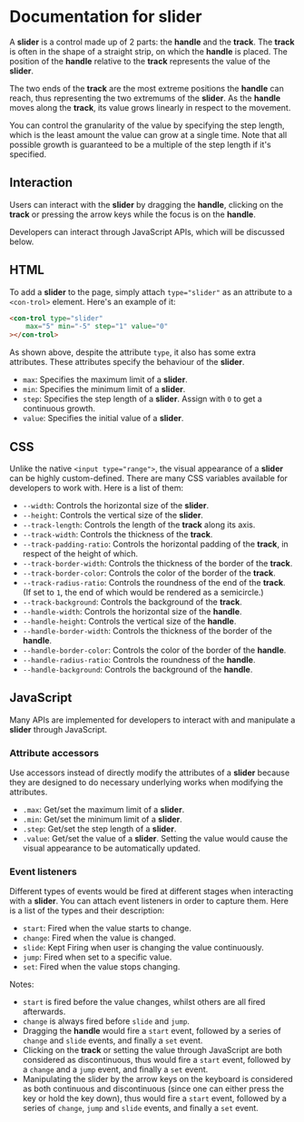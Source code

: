 # Documentation for **slider**

A **slider** is a control made up of 2 parts: the **handle** and the **track**.
The **track** is often in the shape of a straight strip, on which the **handle** is placed.
The position of the **handle** relative to the **track** represents the value of the **slider**.

The two ends of the **track** are the most extreme positions the **handle** can reach, thus representing the two extremums of the **slider**.
As the **handle** moves along the **track**, its value grows linearly in respect to the movement.

You can control the granularity of the value by specifying the step length, which is the least amount the value can grow at a single time.
Note that all possible growth is guaranteed to be a multiple of the step length if it's specified.

## Interaction

Users can interact with the **slider** by dragging the **handle**, clicking on the **track** or pressing the arrow keys while the focus is on the **handle**.

Developers can interact through JavaScript APIs, which will be discussed below.

## HTML

To add a **slider** to the page, simply attach `type="slider"` as an attribute to a `<con-trol>` element.
Here's an example of it:

```html
<con-trol type="slider"
	max="5" min="-5" step="1" value="0"
></con-trol>
```

As shown above, despite the attribute `type`, it also has some extra attributes.
These attributes specify the behaviour of the **slider**.

- `max`: Specifies the maximum limit of a **slider**.
- `min`: Specifies the minimum limit of a **slider**.
- `step`: Specifies the step length of a **slider**. Assign with `0` to get a continuous growth.
- `value`: Specifies the initial value of a **slider**.

## CSS

Unlike the native `<input type="range">`, the visual appearance of a **slider** can be highly custom-defined.
There are many CSS variables available for developers to work with.
Here is a list of them:

- `--width`: Controls the horizontal size of the **slider**.
- `--height`: Controls the vertical size of the **slider**.
- `--track-length`: Controls the length of the **track** along its axis.
- `--track-width`: Controls the thickness of the **track**.
- `--track-padding-ratio`: Controls the horizontal padding of the **track**, in respect of the height of which.
- `--track-border-width`: Controls the thickness of the border of the **track**.
- `--track-border-color`: Controls the color of the border of the **track**.
- `--track-radius-ratio`: Controls the roundness of the end of the **track**. (If set to `1`, the end of which would be rendered as a semicircle.)
- `--track-background`: Controls the background of the **track**.
- `--handle-width`: Controls the horizontal size of the **handle**.
- `--handle-height`: Controls the vertical size of the **handle**.
- `--handle-border-width`: Controls the thickness of the border of the **handle**.
- `--handle-border-color`: Controls the color of the border of the **handle**.
- `--handle-radius-ratio`: Controls the roundness of the **handle**.
- `--handle-background`: Controls the background of the **handle**.

## JavaScript

Many APIs are implemented for developers to interact with and manipulate a **slider** through JavaScript.

### Attribute accessors

Use accessors instead of directly modify the attributes of a **slider** because they are designed to do necessary underlying works when modifying the attributes.

- `.max`: Get/set the maximum limit of a **slider**.
- `.min`: Get/set the minimum limit of a **slider**.
- `.step`: Get/set the step length of a **slider**.
- `.value`: Get/set the value of a **slider**. Setting the value would cause the visual appearance to be automatically updated.

### Event listeners

Different types of events would be fired at different stages when interacting with a **slider**.
You can attach event listeners in order to capture them.
Here is a list of the types and their description:

- `start`: Fired when the value starts to change.
- `change`: Fired when the value is changed.
- `slide`: Kept Firing when user is changing the value continuously.
- `jump`: Fired when set to a specific value.
- `set`: Fired when the value stops changing.

Notes:

- `start` is fired before the value changes, whilst others are all fired afterwards.
- `change` is always fired before `slide` and `jump`.
- Dragging the **handle** would fire a `start` event, followed by a series of `change` and `slide` events, and finally a `set` event.
- Clicking on the **track** or setting the value through JavaScript are both considered as discontinuous, thus would fire a `start` event, followed by a `change` and a `jump` event, and finally a `set` event.
- Manipulating the slider by the arrow keys on the keyboard is considered as both continuous and discontinuous (since one can either press the key or hold the key down), thus would fire a `start` event, followed by a series of `change`, `jump` and `slide` events, and finally a `set` event.